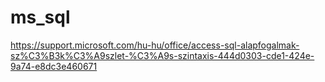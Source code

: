 # ms_sql

https://support.microsoft.com/hu-hu/office/access-sql-alapfogalmak-sz%C3%B3k%C3%A9szlet-%C3%A9s-szintaxis-444d0303-cde1-424e-9a74-e8dc3e460671
